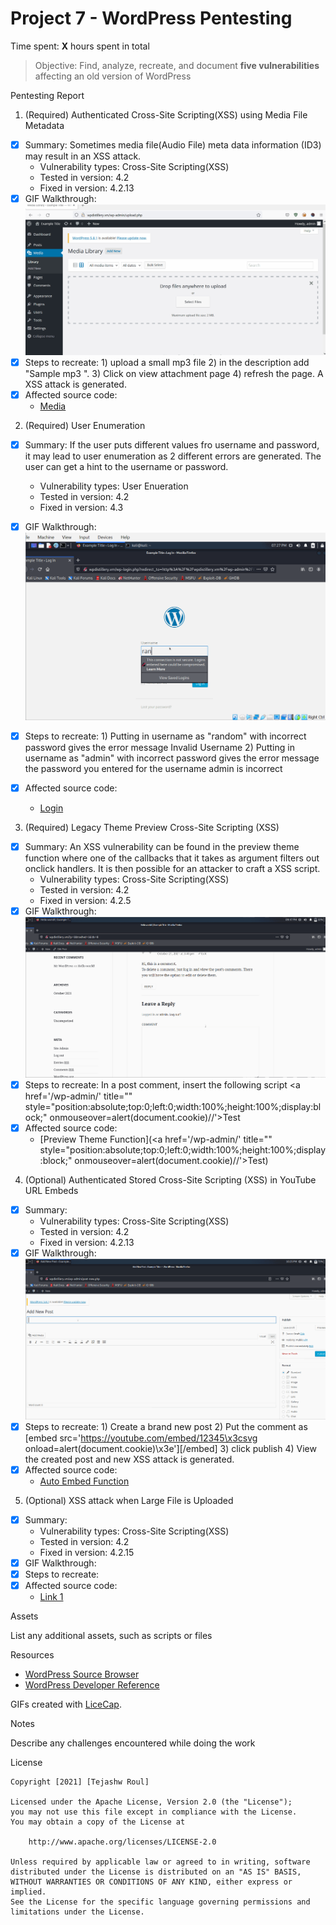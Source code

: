 # Project 7 - WordPress Pentesting

Time spent: **X** hours spent in total

> Objective: Find, analyze, recreate, and document **five vulnerabilities** affecting an old version of WordPress

Pentesting Report

1. (Required) Authenticated Cross-Site Scripting(XSS) using Media File Metadata
  - [x] Summary: Sometimes media file(Audio File) meta data information (ID3) may result in an XSS attack. 
    - Vulnerability types: Cross-Site Scripting(XSS)
    - Tested in version: 4.2
    - Fixed in version: 4.2.13
  - [x] GIF Walkthrough: <img src="Authenticated Cross-Site Scripting (XSS).gif"> 
  - [x] Steps to recreate: 1) upload a small mp3 file
  						   2) in the description add "Sample mp3 </noscript><script>alert(document.cookie);</script>".
  						   3) Click on view attachment page
  						   4) refresh the page. A XSS attack is generated.  
  - [x] Affected source code:
    - [Media](https://core.trac.wordpress.org/browser/branches/4.2/src/wp-admin/includes/media.php)

2. (Required) User Enumeration 
  - [x] Summary: If the user puts different values fro username and password, it may lead to user enumeration as 2 different errors are generated. The user can get a hint to the username or password. 
    - Vulnerability types: User Enueration
    - Tested in version: 4.2
    - Fixed in version:  4.3
  - [x] GIF Walkthrough: <img src="User Enumeration.gif">
  - [x] Steps to recreate: 
  						  1) Putting in username as "random" with incorrect password gives the error message Invalid Username
  						  2) Putting in username as "admin" with incorrect password gives the error message the password you entered for the username admin is incorrect 

  - [x] Affected source code:
    - [Login](https://core.trac.wordpress.org/browser/tags/4.2/src/wp-login.php)

3. (Required) Legacy Theme Preview Cross-Site Scripting (XSS)
  - [x] Summary: An XSS vulnerability can be found in the preview theme function where one of the  callbacks that it takes as argument filters out onclick handlers. It is then possible for an attacker to craft a XSS script.  
    - Vulnerability types: Cross-Site Scripting(XSS)
    - Tested in version: 4.2
    - Fixed in version:  4.2.5
  - [x] GIF Walkthrough: <img src="XSS_Theme.gif"> 
  - [x] Steps to recreate: In a post comment, insert the following script <a href='/wp-admin/' title="" style="position:absolute;top:0;left:0;width:100%;height:100%;display:block;" onmouseover=alert(document.cookie)//'>Test</a>
  - [x] Affected source code:
    - [Preview Theme Function](<a href='/wp-admin/' title="" style="position:absolute;top:0;left:0;width:100%;height:100%;display:block;" onmouseover=alert(document.cookie)//'>Test</a>)

4. (Optional) Authenticated Stored Cross-Site Scripting (XSS) in YouTube URL Embeds
  - [x] Summary: 
    - Vulnerability types: Cross-Site Scripting(XSS)
    - Tested in version: 4.2
    - Fixed in version: 4.2.13
  - [x] GIF Walkthrough: <img src="XSS_Youtube.gif"> 
  - [x] Steps to recreate: 
  							1) Create a brand new post
  							2) Put the comment as [embed src='https://youtube.com/embed/12345\x3csvg onload=alert(document.cookie)\x3e'][/embed]
  							3) click publish
  							4) View the created post and new XSS attack is generated.
  - [x] Affected source code: 
    - [Auto Embed Function](https://core.trac.wordpress.org/browser/trunk/src/wp-includes/class-wp-embed.php)

5. (Optional) XSS attack when Large File is Uploaded
  - [x] Summary: 
    - Vulnerability types: Cross-Site Scripting(XSS)
    - Tested in version: 4.2
    - Fixed in version: 4.2.15
  - [x] GIF Walkthrough: 
  - [x] Steps to recreate: 
  - [x] Affected source code:
    - [Link 1](https://core.trac.wordpress.org/browser/tags/version/src/source_file.php) 

Assets

List any additional assets, such as scripts or files

Resources

- [WordPress Source Browser](https://core.trac.wordpress.org/browser/)
- [WordPress Developer Reference](https://developer.wordpress.org/reference/)

GIFs created with [LiceCap](http://www.cockos.com/licecap/).

Notes

Describe any challenges encountered while doing the work

License

    Copyright [2021] [Tejashw Roul]

    Licensed under the Apache License, Version 2.0 (the "License");
    you may not use this file except in compliance with the License.
    You may obtain a copy of the License at

        http://www.apache.org/licenses/LICENSE-2.0

    Unless required by applicable law or agreed to in writing, software
    distributed under the License is distributed on an "AS IS" BASIS,
    WITHOUT WARRANTIES OR CONDITIONS OF ANY KIND, either express or implied.
    See the License for the specific language governing permissions and
    limitations under the License.
